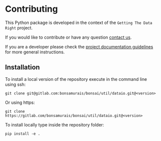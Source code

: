 # Contributing

This Python package is developed in the context of the `Getting The Data Right` project.

If you would like to contribute or have any question [contact us](mailto:admin.gettingthedataright@aau.dk).

If you are a developer please check the [project documentation guidelines](http://bonsamurais.gitlab.io/bonsai/documentation/guidelines.html) for more general instructions.

## Installation

To install a local version of the repository execute in the command line using ssh:

```
git clone git@gitlab.com:bonsamurais/bonsai/util/dataio.git@<version>
```

Or using https:

```
git clone https://gitlab.com/bonsamurais/bonsai/util/dataio.git@<version>
```


To install locally type inside the repository folder:

```
pip install -e .
```